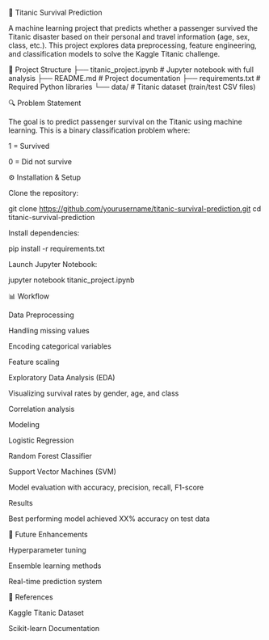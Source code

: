 🚢 Titanic Survival Prediction

A machine learning project that predicts whether a passenger survived the Titanic disaster based on their personal and travel information (age, sex, class, etc.). This project explores data preprocessing, feature engineering, and classification models to solve the Kaggle Titanic challenge.

📂 Project Structure
├── titanic_project.ipynb   # Jupyter notebook with full analysis
├── README.md               # Project documentation
├── requirements.txt        # Required Python libraries
└── data/                   # Titanic dataset (train/test CSV files)

🔍 Problem Statement

The goal is to predict passenger survival on the Titanic using machine learning. This is a binary classification problem where:

1 = Survived

0 = Did not survive

⚙️ Installation & Setup

Clone the repository:

git clone https://github.com/yourusername/titanic-survival-prediction.git
cd titanic-survival-prediction


Install dependencies:

pip install -r requirements.txt


Launch Jupyter Notebook:

jupyter notebook titanic_project.ipynb

📊 Workflow

Data Preprocessing

Handling missing values

Encoding categorical variables

Feature scaling

Exploratory Data Analysis (EDA)

Visualizing survival rates by gender, age, and class

Correlation analysis

Modeling

Logistic Regression

Random Forest Classifier

Support Vector Machines (SVM)

Model evaluation with accuracy, precision, recall, F1-score

Results

Best performing model achieved XX% accuracy on test data

🚀 Future Enhancements

Hyperparameter tuning

Ensemble learning methods

Real-time prediction system

📌 References

Kaggle Titanic Dataset

Scikit-learn Documentation
